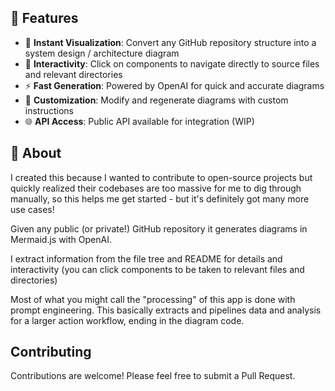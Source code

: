 ## 🚀 Features

- 👀 **Instant Visualization**: Convert any GitHub repository structure into a system design / architecture diagram
- 🎨 **Interactivity**: Click on components to navigate directly to source files and relevant directories
- ⚡ **Fast Generation**: Powered by OpenAI for quick and accurate diagrams
- 🔄 **Customization**: Modify and regenerate diagrams with custom instructions
- 🌐 **API Access**: Public API available for integration (WIP)

## 🤔 About

I created this because I wanted to contribute to open-source projects but quickly realized their codebases are too massive for me to dig through manually, so this helps me get started - but it's definitely got many more use cases!

Given any public (or private!) GitHub repository it generates diagrams in Mermaid.js with OpenAI.

I extract information from the file tree and README for details and interactivity (you can click components to be taken to relevant files and directories)

Most of what you might call the "processing" of this app is done with prompt engineering. This basically extracts and pipelines data and analysis for a larger action workflow, ending in the diagram code.

## Contributing

Contributions are welcome! Please feel free to submit a Pull Request.


